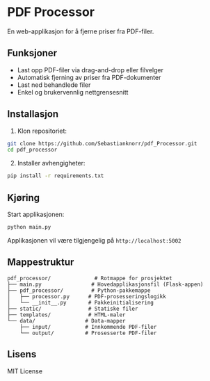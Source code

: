 # PDF Processor

En web-applikasjon for å fjerne priser fra PDF-filer.

## Funksjoner

- Last opp PDF-filer via drag-and-drop eller filvelger
- Automatisk fjerning av priser fra PDF-dokumenter
- Last ned behandlede filer
- Enkel og brukervennlig nettgrensesnitt

## Installasjon

1. Klon repositoriet:
```bash
git clone https://github.com/Sebastianknorr/pdf_Processor.git
cd pdf_processor
```

2. Installer avhengigheter:
```bash
pip install -r requirements.txt
```

## Kjøring

Start applikasjonen:
```bash
python main.py
```

Applikasjonen vil være tilgjengelig på `http://localhost:5002`

## Mappestruktur

```
pdf_processor/              # Rotmappe for prosjektet
├── main.py                # Hovedapplikasjonsfil (Flask-appen)
├── pdf_processor/         # Python-pakkemappe
│   ├── processor.py      # PDF-prosesseringslogikk
│   └── __init__.py       # Pakkeinitialisering
├── static/               # Statiske filer
├── templates/            # HTML-maler
└── data/                # Data-mapper
    ├── input/           # Innkommende PDF-filer
    └── output/          # Prosesserte PDF-filer
```

## Lisens

MIT License 